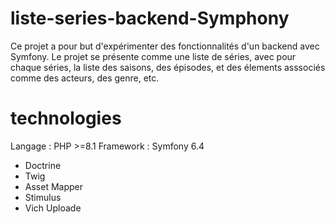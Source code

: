 # liste-series-backend-Symphony
Ce projet a pour but d'expérimenter des fonctionnalités d'un backend avec Symfony.
Le projet se présente comme une liste de séries, avec pour chaque séries, la liste des saisons, des épisodes, et des élements asssociés comme des acteurs, des genre, etc.

# technologies

Langage : PHP >=8.1
Framework : Symfony 6.4

* Doctrine
* Twig
* Asset Mapper
* Stimulus
* Vich Uploade
